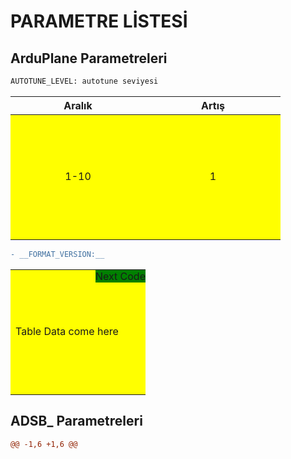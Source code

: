 # PARAMETRE LİSTESİ

## ArduPlane Parametreleri

```diff
AUTOTUNE_LEVEL: autotune seviyesi
```
| Aralık | Artış |
|:------:|:-----:|
|  1-10  |   1   | asdasdasd


```diff
- __FORMAT_VERSION:__


```

<table>
    <tr>
    <td>Table Data come here
        <div class="topright">Next Code</div>
    </td>
    </tr>
</table>

<style type="text/css">
td {
  position: relative;
  width: 200px;
  height: 200px;
  background: yellow;
}

td .topright { 
  position: absolute;
  top: 0;
  right: 0;
  background: green;
}
</style>

## ADSB_ Parametreleri

``` diff
@@ -1,6 +1,6 @@
```
